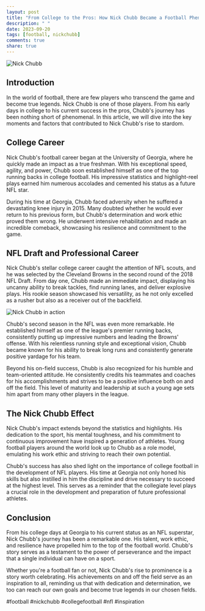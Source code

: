 ```yaml
---
layout: post
title: "From College to the Pros: How Nick Chubb Became a Football Phenomenon"
description: " "
date: 2023-09-20
tags: [football, nickchubb]
comments: true
share: true
---
```


![Nick Chubb](https://source.unsplash.com/1600x900/?football)

## Introduction

In the world of football, there are few players who transcend the game and become true legends. Nick Chubb is one of those players. From his early days in college to his current success in the pros, Chubb's journey has been nothing short of phenomenal. In this article, we will dive into the key moments and factors that contributed to Nick Chubb's rise to stardom.

## College Career

Nick Chubb's football career began at the University of Georgia, where he quickly made an impact as a true freshman. With his exceptional speed, agility, and power, Chubb soon established himself as one of the top running backs in college football. His impressive statistics and highlight-reel plays earned him numerous accolades and cemented his status as a future NFL star.

During his time at Georgia, Chubb faced adversity when he suffered a devastating knee injury in 2015. Many doubted whether he would ever return to his previous form, but Chubb's determination and work ethic proved them wrong. He underwent intensive rehabilitation and made an incredible comeback, showcasing his resilience and commitment to the game.

## NFL Draft and Professional Career

Nick Chubb's stellar college career caught the attention of NFL scouts, and he was selected by the Cleveland Browns in the second round of the 2018 NFL Draft. From day one, Chubb made an immediate impact, displaying his uncanny ability to break tackles, find running lanes, and deliver explosive plays. His rookie season showcased his versatility, as he not only excelled as a rusher but also as a receiver out of the backfield.

![Nick Chubb in action](https://source.unsplash.com/1600x900/?nick,chubb,football)

Chubb's second season in the NFL was even more remarkable. He established himself as one of the league's premier running backs, consistently putting up impressive numbers and leading the Browns' offense. With his relentless running style and exceptional vision, Chubb became known for his ability to break long runs and consistently generate positive yardage for his team.

Beyond his on-field success, Chubb is also recognized for his humble and team-oriented attitude. He consistently credits his teammates and coaches for his accomplishments and strives to be a positive influence both on and off the field. This level of maturity and leadership at such a young age sets him apart from many other players in the league.

## The Nick Chubb Effect

Nick Chubb's impact extends beyond the statistics and highlights. His dedication to the sport, his mental toughness, and his commitment to continuous improvement have inspired a generation of athletes. Young football players around the world look up to Chubb as a role model, emulating his work ethic and striving to reach their own potential.

Chubb's success has also shed light on the importance of college football in the development of NFL players. His time at Georgia not only honed his skills but also instilled in him the discipline and drive necessary to succeed at the highest level. This serves as a reminder that the collegiate level plays a crucial role in the development and preparation of future professional athletes.

## Conclusion

From his college days at Georgia to his current status as an NFL superstar, Nick Chubb's journey has been a remarkable one. His talent, work ethic, and resilience have propelled him to the top of the football world. Chubb's story serves as a testament to the power of perseverance and the impact that a single individual can have on a sport.

Whether you're a football fan or not, Nick Chubb's rise to prominence is a story worth celebrating. His achievements on and off the field serve as an inspiration to all, reminding us that with dedication and determination, we too can reach our own goals and become true legends in our chosen fields.

#football #nickchubb #collegefootball #nfl #inspiration